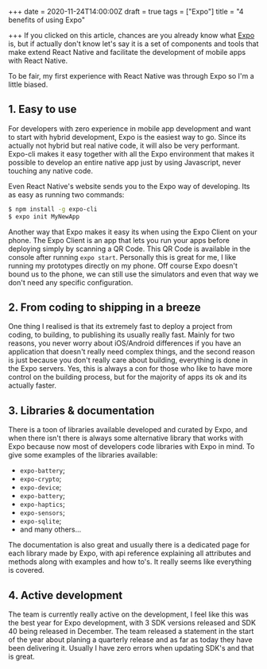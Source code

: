 +++
date = 2020-11-24T14:00:00Z
draft = true
tags = ["Expo"]
title = "4 benefits of using Expo"

+++
If you clicked on this article, chances are you already know what  [Expo](https://expo.io/)  is, but if actually don't know let's say it is a set of components and tools that make extend React Native and facilitate the development of mobile apps with React Native.

To be fair, my first experience with React Native was through Expo so I'm a little biased.

## 1. Easy to use

For developers with zero experience in mobile app development and want to start with hybrid development, Expo is the easiest way to go. Since its actually not hybrid but real native code, it will also be very performant. Expo-cli makes it easy together with all the Expo environment that makes it possible to develop an entire native app just by using Javascript, never touching any native code.

Even React Native's website sends you to the Expo way of developing. Its as easy as running two commands:

```bash
$ npm install -g expo-cli
$ expo init MyNewApp
```

Another way that Expo makes it easy its when using the Expo Client on your phone. The Expo Client is an app that lets you run your apps before deploying simply by scanning a QR Code. This QR Code is available in the console after running `expo start`. Personally this is great for me, I like running my prototypes directly on my phone. Off course Expo doesn't bound us to the phone, we can still use the simulators and even that way we don't need any specific configuration.

## 2. From coding to shipping in a breeze

One thing I realised is that its extremely fast to deploy a project from coding, to building, to publishing its usually really fast. Mainly for two reasons, you never worry about iOS/Android differences if you have an application that doesn't really need complex things, and the second reason is just because you don't really care about building, everything is done in the Expo servers. Yes, this is always a con for those who like to have more control on the building process, but for the majority of apps its ok and its actually faster. 

## 3. Libraries & documentation

There is a toon of libraries available developed and curated by Expo, and when there isn't there is always some alternative library that works with Expo because now most of developers code libraries with Expo in mind. To give some examples of the libraries available:

- `expo-battery`;
- `expo-crypto`;
- `expo-device`;
- `expo-battery`;
- `expo-haptics`;
- `expo-sensors`;
- `expo-sqlite`;
- and many others...

The documentation is also great and usually there is a dedicated page for each library made by Expo, with api reference explaining all attributes and methods along with examples and how to's. It really seems like everything is covered.

## 4. Active development

The team is currently really active on the development, I feel like this was the best year for Expo development, with 3 SDK versions released and SDK 40 being released in December. The team released a statement in the start of the year about planing a quarterly release and as far as today they have been delivering it. Usually I have zero errors when updating SDK's and that is great.

